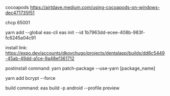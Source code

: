 cocoapods
https://airtdave.medium.com/using-cocoapods-on-windows-dec471735f51

chcp 65001

yarn add --global eas-cli
eas init --id 1b7963dd-ecee-408b-983f-fc6245a04c91

install link:
https://expo.dev/accounts/dkovchugo/projects/dentalapp/builds/dd6c5449-45ab-49dd-a1ce-9a48ef361712

postinstall command: 
yarn patch-package --use-yarn [package_name]

yarn add bcrypt --force

build command: 
eas build -p android --profile preview
